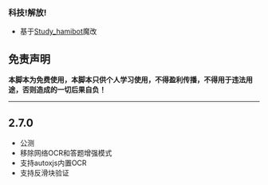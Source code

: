 ### 科技!解放!
- 基于[Study_hamibot](https://github.com/wangwang-code/Study_hamibot)魔改

## 免责声明

**本脚本为免费使用，本脚本只供个人学习使用，不得盈利传播，不得用于违法用途，否则造成的一切后果自负！**

----

## 2.7.0
- 公测
- 移除网络OCR和答题增强模式
- 支持autoxjs内置OCR
- 支持反滑块验证
